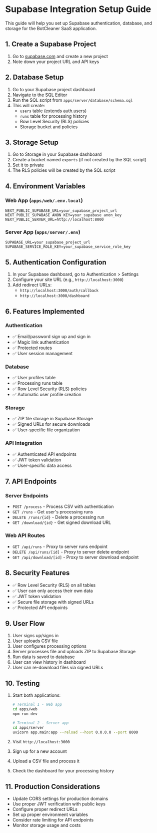 # Supabase Integration Setup Guide

This guide will help you set up Supabase authentication, database, and storage for the BotCleaner SaaS application.

## 1. Create a Supabase Project

1. Go to [supabase.com](https://supabase.com) and create a new project
2. Note down your project URL and API keys

## 2. Database Setup

1. Go to your Supabase project dashboard
2. Navigate to the SQL Editor
3. Run the SQL script from `apps/server/database/schema.sql`
4. This will create:
   - `users` table (extends auth.users)
   - `runs` table for processing history
   - Row Level Security (RLS) policies
   - Storage bucket and policies

## 3. Storage Setup

1. Go to Storage in your Supabase dashboard
2. Create a bucket named `exports` (if not created by the SQL script)
3. Set it to private
4. The RLS policies will be created by the SQL script

## 4. Environment Variables

### Web App (`apps/web/.env.local`)
```env
NEXT_PUBLIC_SUPABASE_URL=your_supabase_project_url
NEXT_PUBLIC_SUPABASE_ANON_KEY=your_supabase_anon_key
NEXT_PUBLIC_SERVER_URL=http://localhost:8000
```

### Server App (`apps/server/.env`)
```env
SUPABASE_URL=your_supabase_project_url
SUPABASE_SERVICE_ROLE_KEY=your_supabase_service_role_key
```

## 5. Authentication Configuration

1. In your Supabase dashboard, go to Authentication > Settings
2. Configure your site URL (e.g., `http://localhost:3000`)
3. Add redirect URLs:
   - `http://localhost:3000/auth/callback`
   - `http://localhost:3000/dashboard`

## 6. Features Implemented

### Authentication
- ✅ Email/password sign up and sign in
- ✅ Magic link authentication
- ✅ Protected routes
- ✅ User session management

### Database
- ✅ User profiles table
- ✅ Processing runs table
- ✅ Row Level Security (RLS) policies
- ✅ Automatic user profile creation

### Storage
- ✅ ZIP file storage in Supabase Storage
- ✅ Signed URLs for secure downloads
- ✅ User-specific file organization

### API Integration
- ✅ Authenticated API endpoints
- ✅ JWT token validation
- ✅ User-specific data access

## 7. API Endpoints

### Server Endpoints
- `POST /process` - Process CSV with authentication
- `GET /runs` - Get user's processing runs
- `DELETE /runs/{id}` - Delete a processing run
- `GET /download/{id}` - Get signed download URL

### Web API Routes
- `GET /api/runs` - Proxy to server runs endpoint
- `DELETE /api/runs/[id]` - Proxy to server delete endpoint
- `GET /api/download/[id]` - Proxy to server download endpoint

## 8. Security Features

- ✅ Row Level Security (RLS) on all tables
- ✅ User can only access their own data
- ✅ JWT token validation
- ✅ Secure file storage with signed URLs
- ✅ Protected API endpoints

## 9. User Flow

1. User signs up/signs in
2. User uploads CSV file
3. User configures processing options
4. Server processes file and uploads ZIP to Supabase Storage
5. Run data is saved to database
6. User can view history in dashboard
7. User can re-download files via signed URLs

## 10. Testing

1. Start both applications:
   ```bash
   # Terminal 1 - Web app
   cd apps/web
   npm run dev

   # Terminal 2 - Server app
   cd apps/server
   uvicorn app.main:app --reload --host 0.0.0.0 --port 8000
   ```

2. Visit `http://localhost:3000`
3. Sign up for a new account
4. Upload a CSV file and process it
5. Check the dashboard for your processing history

## 11. Production Considerations

- Update CORS settings for production domains
- Use proper JWT verification with public keys
- Configure proper redirect URLs
- Set up proper environment variables
- Consider rate limiting for API endpoints
- Monitor storage usage and costs

